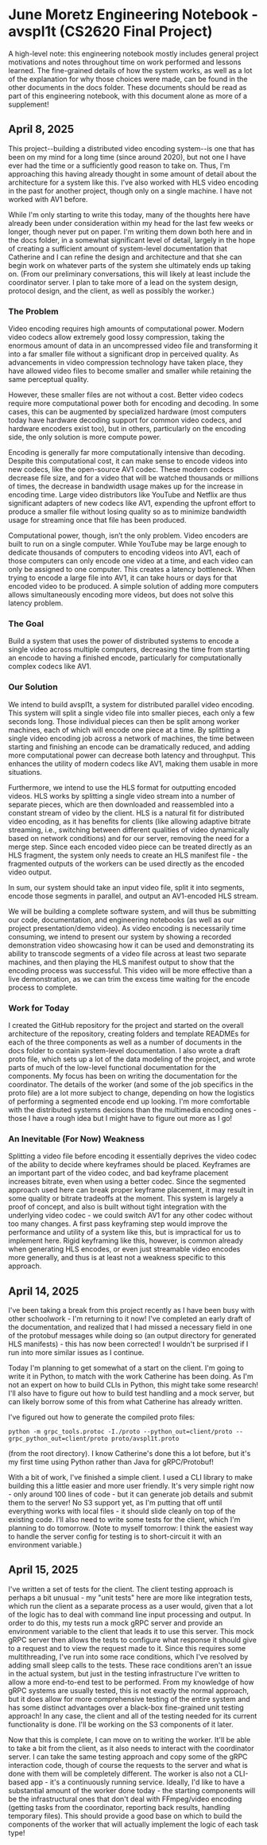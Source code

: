 # June Moretz Engineering Notebook - avspl1t (CS2620 Final Project)

A high-level note: this engineering notebook mostly includes general project motivations and notes throughout time on work performed and lessons learned. The fine-grained details of how the system works, as well as a lot of the explanation for why those choices were made, can be found in the other documents in the docs folder. These documents should be read as part of this engineering notebook, with this document alone as more of a supplement!

## April 8, 2025

This project--building a distributed video encoding system--is one that has been on my mind for a long time (since around 2020), but not one I have ever had the time or a sufficiently good reason to take on. Thus, I'm approaching this having already thought in some amount of detail about the architecture for a system like this. I've also worked with HLS video encoding in the past for another project, though only on a single machine. I have not worked with AV1 before.

While I'm only starting to write this today, many of the thoughts here have already been under consideration within my head for the last few weeks or longer, though never put on paper. I'm writing them down both here and in the docs folder, in a somewhat significant level of detail, largely in the hope of creating a sufficient amount of system-level documentation that Catherine and I can refine the design and architecture and that she can begin work on whatever parts of the system she ultimately ends up taking on. (From our preliminary conversations, this will likely at least include the coordinator server. I plan to take more of a lead on the system design, protocol design, and the client, as well as possibly the worker.)

### The Problem

Video encoding requires high amounts of computational power. Modern video codecs allow extremely good lossy compression, taking the enormous amount of data in an uncompressed video file and transforming it into a far smaller file without a significant drop in perceived quality. As advancements in video compression technology have taken place, they have allowed video files to become smaller and smaller while retaining the same perceptual quality.

However, these smaller files are not without a cost. Better video codecs require more computational power both for encoding and decoding. In some cases, this can be augmented by specialized hardware (most computers today have hardware decoding support for common video codecs, and hardware encoders exist too), but in others, particularly on the encoding side, the only solution is more compute power.

Encoding is generally far more computationally intensive than decoding. Despite this computational cost, it can make sense to encode videos into new codecs, like the open-source AV1 codec. These modern codecs decrease file size, and for a video that will be watched thousands or millions of times, the decrease in bandwidth usage makes up for the increase in encoding time. Large video distributors like YouTube and Netflix are thus significant adapters of new codecs like AV1, expending the upfront effort to produce a smaller file without losing quality so as to minimize bandwidth usage for streaming once that file has been produced.

Computational power, though, isn’t the only problem. Video encoders are built to run on a single computer. While YouTube may be large enough to dedicate thousands of computers to encoding videos into AV1, each of those computers can only encode one video at a time, and each video can only be assigned to one computer. This creates a latency bottleneck. When trying to encode a large file into AV1, it can take hours or days for that encoded video to be produced. A simple solution of adding more computers allows simultaneously encoding more videos, but does not solve this latency problem.

### The Goal

Build a system that uses the power of distributed systems to encode a single video across multiple computers, decreasing the time from starting an encode to having a finished encode, particularly for computationally complex codecs like AV1.

### Our Solution

We intend to build avspl1t, a system for distributed parallel video encoding. This system will split a single video file into smaller pieces, each only a few seconds long. Those individual pieces can then be split among worker machines, each of which will encode one piece at a time. By splitting a single video encoding job across a network of machines, the time between starting and finishing an encode can be dramatically reduced, and adding more computational power can decrease both latency and throughput. This enhances the utility of modern codecs like AV1, making them usable in more situations.

Furthermore, we intend to use the HLS format for outputting encoded videos. HLS works by splitting a single video stream into a number of separate pieces, which are then downloaded and reassembled into a constant stream of video by the client. HLS is a natural fit for distributed video encoding, as it has benefits for clients (like allowing adaptive bitrate streaming, i.e., switching between different qualities of video dynamically based on network conditions) and for our server, removing the need for a merge step. Since each encoded video piece can be treated directly as an HLS fragment, the system only needs to create an HLS manifest file - the fragmented outputs of the workers can be used directly as the encoded video output.

In sum, our system should take an input video file, split it into segments, encode those segments in parallel, and output an AV1-encoded HLS stream.

We will be building a complete software system, and will thus be submitting our code, documentation, and engineering notebooks (as well as our project presentation/demo video). As video encoding is necessarily time consuming, we intend to present our system by showing a recorded demonstration video showcasing how it can be used and demonstrating its ability to transcode segments of a video file across at least two separate machines, and then playing the HLS manifest output to show that the encoding process was successful. This video will be more effective than a live demonstration, as we can trim the excess time waiting for the encode process to complete.

### Work for Today

I created the GitHub repository for the project and started on the overall architecture of the repository, creating folders and template READMEs for each of the three components as well as a number of documents in the docs folder to contain system-level documentation. I also wrote a draft proto file, which sets up a lot of the data modeling of the project, and wrote parts of much of the low-level functional documentation for the components. My focus has been on writing the documentation for the coordinator. The details of the worker (and some of the job specifics in the proto file) are a lot more subject to change, depending on how the logistics of performing a segmented encode end up looking. I'm more comfortable with the distributed systems decisions than the multimedia encoding ones - those I have a rough idea but I might have to figure out more as I go!

### An Inevitable (For Now) Weakness

Splitting a video file before encoding it essentially deprives the video codec of the ability to decide where keyframes should be placed. Keyframes are an important part of the video codec, and bad keyframe placement increases bitrate, even when using a better codec. Since the segmented approach used here can break proper keyframe placement, it may result in some quality or bitrate tradeoffs at the moment. This system is largely a proof of concept, and also is built without tight integration with the underlying video codec - we could switch AV1 for any other codec without too many changes. A first pass keyframing step would improve the performance and utility of a system like this, but is impractical for us to implement here. Rigid keyframing like this, however, is common already when generating HLS encodes, or even just streamable video encodes more generally, and thus is at least not a weakness specific to this approach.

## April 14, 2025

I've been taking a break from this project recently as I have been busy with other schoolwork - I'm returning to it now! I've completed an early draft of the documentation, and realized that I had missed a necessary field in one of the protobuf messages while doing so (an output directory for generated HLS manifests) - this has now been corrected! I wouldn't be surprised if I run into more similar issues as I continue.

Today I'm planning to get somewhat of a start on the client. I'm going to write it in Python, to match with the work Catherine has been doing. As I'm not an expert on how to build CLIs in Python, this might take some research! I'll also have to figure out how to build test handling and a mock server, but can likely borrow some of this from what Catherine has already written.

I've figured out how to generate the compiled proto files:

```
python -m grpc_tools.protoc -I./proto --python_out=client/proto --grpc_python_out=client/proto proto/avspl1t.proto
```

(from the root directory). I know Catherine's done this a lot before, but it's my first time using Python rather than Java for gRPC/Protobuf!

With a bit of work, I've finished a simple client. I used a CLI library to make building this a little easier and more user friendly. It's very simple right now - only around 100 lines of code - but it can generate job details and submit them to the server! No S3 support yet, as I'm putting that off until everything works with local files - it should slide cleanly on top of the existing code. I'll also need to write some tests for the client, which I'm planning to do tomorrow. (Note to myself tomorrow: I think the easiest way to handle the server config for testing is to short-circuit it with an environment variable.)

## April 15, 2025

I've written a set of tests for the client. The client testing approach is perhaps a bit unusual - my "unit tests" here are more like integration tests, which run the client as a separate process as a user would, given that a lot of the logic has to deal with command line input processing and output. In order to do this, my tests run a mock gRPC server and provide an environment variable to the client that leads it to use this server. This mock gRPC server then allows the tests to configure what response it should give to a request and to view the request made to it. Since this requires some multithreading, I've run into some race conditions, which I've resolved by adding small sleep calls to the tests. These race conditions aren't an issue in the actual system, but just in the testing infrastructure I've written to allow a more end-to-end test to be performed. From my knowledge of how gRPC systems are usually tested, this is not exactly the normal approach, but it does allow for more comprehensive testing of the entire system and has some distinct advantages over a black-box fine-grained unit testing approach! In any case, the client and all of the testing needed for its current functionality is done. I'll be working on the S3 components of it later.

Now that this is complete, I can move on to writing the worker. It'll be able to take a bit from the client, as it also needs to interact with the coordinator server. I can take the same testing approach and copy some of the gRPC interaction code, though of course the requests to the server and what is done with them will be completely different. The worker is also not a CLI-based app - it's a continuously running service. Ideally, I'd like to have a substantial amount of the worker done today - the starting components will be the infrastructural ones that don't deal with FFmpeg/video encoding (getting tasks from the coordinator, reporting back results, handling temporary files). This should provide a good base on which to build the components of the worker that will actually implement the logic of each task type!
